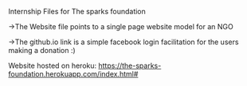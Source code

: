 Internship Files for The sparks foundation

->The Website file points to a single page website model for an NGO

->The github.io link is a simple facebook login facilitation for the users making a donation  :)

Website hosted on heroku: https://the-sparks-foundation.herokuapp.com/index.html#
